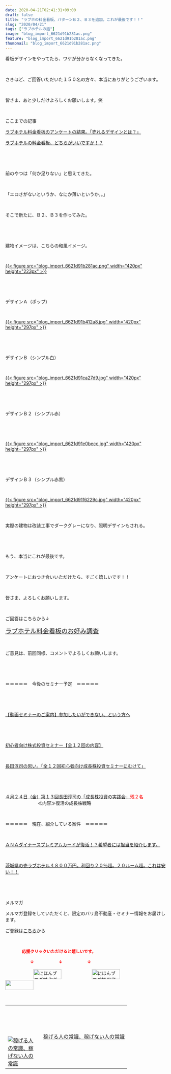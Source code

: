 ```yaml
---
date: 2020-04-21T02:41:31+09:00
draft: false
title: "ラブホの料金看板、パターンＢ２、Ｂ３を追加。これが最後です！！"
slug: "2020/04/21"
tags: ["ラブホテルの話"]
image: "blog_import_6621d91b281ac.png"
feature: "blog_import_6621d91b281ac.png"
thumbnail: "blog_import_6621d91b281ac.png"
---
```

<p>看板デザインをやってたら、ワケが分からなくなってきた。</p><p> </p><p>さきほど、ご回答いただいた１５０名の方々、本当にありがとうございます。</p><p> </p><p>皆さま、あと少しだけよろしくお願いします。笑</p><p> </p><p>ここまでの記事</p><p><a href="entry-12591182487.html" target="_blank">ラブホテル料金看板のアンケートの結果。「売れるデザインとは？」</a></p><p><a href="entry-12591047207.html" target="_blank">ラブホテルの料金看板、どちらがいいですか！？</a></p><p> </p><p> </p><p>前のやつは「何か足りない」と思えてきた。</p><p> </p><p>「エロさがないというか、なにか薄いというか。。」</p><p> </p><p>そこで新たに、Ｂ２、Ｂ３を作ってみた。</p><p> </p><p> </p><p>建物イメージは、こちらの和風イメージ。</p><p> </p><p><a href="blog_import_6621d91b281ac.png">{{< figure src="blog_import_6621d91b281ac.png" width="420px" height="223px" >}}</a></p><p> </p><p> </p><p>デザインＡ（ポップ）</p><p> </p><p><a href="blog_import_6621d91b412a8.jpg">{{< figure src="blog_import_6621d91b412a8.jpg" width="420px" height="297px" >}}</a></p><p> </p><p> </p><p>デザインＢ（シンプル白）</p><p> </p><p><a href="blog_import_6621d91ca27d9.jpg">{{< figure src="blog_import_6621d91ca27d9.jpg" width="420px" height="297px" >}}</a></p><p> </p><p> </p><p>デザインＢ２（シンプル赤）</p><p> </p><p> </p><p><a href="blog_import_6621d91e0becc.jpg">{{< figure src="blog_import_6621d91e0becc.jpg" width="420px" height="297px" >}}</a></p><p> </p><p> </p><p>デザインＢ３（シンプル赤黒）</p><p> </p><p><a href="blog_import_6621d91f6229c.jpg">{{< figure src="blog_import_6621d91f6229c.jpg" width="420px" height="297px" >}}</a></p><p> </p><p>実際の建物は改装工事でダークグレーになり、照明デザインもされる。</p><p> </p><p> </p><p>もう、本当にこれが最後です。</p><p> </p><p>アンケートにおつき合いいただけたら、すごく嬉しいです！！</p><p> </p><p>皆さま、よろしくお願いします。</p><p> </p><p>ご回答はこちらから↓</p><p><a href="4975YASR " target="_blank"><span style="font-size: 1.4em;">ラブホテル料金看板のお好み調査</span></a></p><p> </p><p>ご意見は、前回同様、コメントでよろしくお願いします。</p><p> </p><p> </p><p>＝＝＝＝＝　今後のセミナー予定　＝＝＝＝＝</p><p> </p><p> </p><p><a href="entry-12567802403.html" target="_blank">【動画セミナーのご案内】参加したいができない、という方へ</a></p><p> </p><p> </p><p><a href="entry-12526587328.html" target="_blank">初心者向け株式投資セミナー【全１２回の内容】</a></p><p> </p><p><a href="entry-12526985641.html" target="_blank">長田淳司の思い。「全１２回初心者向け成長株投資セミナーにむけて」</a></p><p> </p><p> </p><p><a href="entry-12590426844.html" target="_blank">４月２４日（金）第１３回長田淳司の「成長株投資の実践会」</a><span style="color: rgb(255, 0, 0);">残２名</span><br/> 　　　　　　　≪内容≫復活の成長株戦略</p><p> </p><p>＝＝＝＝＝　現在、紹介している案件　＝＝＝＝＝</p><p> </p><p><a href="entry-12529998383.html" target="_blank">ＡＮＡダイナースプレミアムカードが復活！？希望者には担当を紹介します。</a></p><p> </p><p><a href="entry-12552292653.html" target="_blank">茨城県の売ラブホテル４８００万円。利回り２０％超。２０ルーム超。これは安い！！</a></p><p> </p><p> </p><p>メルマガ</p><p>メルマガ登録をしていただくと、限定のバリ島不動産・セミナー情報をお届けします。</p><p>ご登録は<a href="f9eeVI" target="_blank">こちら</a>から</p><p> </p><p><font color="#ff0000" size="2"><strong>　　　　応援クリックいただけると嬉しいです。</strong></font></p><p><font color="#ff0000" size="2"><strong>　　　　　　↓　　　　　　↓　　　　　　↓</strong></font></p><p><a href="ranking.html?p_cid=01260127" id="&amp;blogmura_banner"><img alt="にほんブログ村 海外生活ブログ バリ島情報へ" border="0" height="31" src="data:image/svg+xml;charset=utf-8,%3Csvg%20xmlns%3D%22http%3A%2F%2Fwww.w3.org%2F2000%2Fsvg%22%20title%3D%22Placeholder%20for%20Images%22%20role%3D%22presentation%22%20viewBox%3D%220%200%2088%2031%22%20%2F%3E" width="88" data-src="//overseas.blogmura.com/bali/img/bali88_31.gif" style="aspect-ratio: auto 88 / 31;"/><noscript><img alt="にほんブログ村 海外生活ブログ バリ島情報へ" border="0" height="31" src="//overseas.blogmura.com/bali/img/bali88_31.gif" width="88"></noscript></a>  <a href="ranking.html?p_cid=01260127" id="&amp;blogmura_banner"><img alt="にほんブログ村 投資ブログ 不動産投資へ" border="0" height="31" src="data:image/svg+xml;charset=utf-8,%3Csvg%20xmlns%3D%22http%3A%2F%2Fwww.w3.org%2F2000%2Fsvg%22%20title%3D%22Placeholder%20for%20Images%22%20role%3D%22presentation%22%20viewBox%3D%220%200%2088%2031%22%20%2F%3E" width="88" data-src="//investment.blogmura.com/hudousantoushi/img/hudousantoushi88_31.gif" style="aspect-ratio: auto 88 / 31;"/><noscript><img alt="にほんブログ村 投資ブログ 不動産投資へ" border="0" height="31" src="//investment.blogmura.com/hudousantoushi/img/hudousantoushi88_31.gif" width="88"></noscript></a> <a href="link.php?1804582" title="人気ブログランキングへ"><img border="0" height="31" src="data:image/svg+xml;charset=utf-8,%3Csvg%20xmlns%3D%22http%3A%2F%2Fwww.w3.org%2F2000%2Fsvg%22%20title%3D%22Placeholder%20for%20Images%22%20role%3D%22presentation%22%20viewBox%3D%220%200%2088%2031%22%20%2F%3E" width="88" data-src="https://blog.with2.net/img/banner/banner_22.gif" style="aspect-ratio: auto 88 / 31;"/><noscript><img border="0" height="31" src="https://blog.with2.net/img/banner/banner_22.gif" width="88"></noscript></a></p><p> </p><table border="0" cellpadding="0" cellspacing="0" width="100%">	<tbody width="100%">		<tr>			<td aligin="center" width="95"><a alt0="AmebaAffiliate" alt1="稼げる人の常識、稼げない人の常識" alt2="Amazon" alt3="https://images-fe.ssl-images-amazon.com/images/I/51Ft8zEBpkL._SL160_.jpg" alt4="1" href="4802110227?SubscriptionId=AKIAJLD6FH2TADXIQKDQ&amp;tag=amebablog-a2371184-22&amp;linkCode=xm2&amp;camp=2025&amp;creative=165953&amp;creativeASIN=4802110227" target="_blank"><img alt="稼げる人の常識、稼げない人の常識" border="0" data-img="affiliate" src="data:image/svg+xml;charset=utf-8,%3Csvg%20xmlns%3D%22http%3A%2F%2Fwww.w3.org%2F2000%2Fsvg%22%20title%3D%22Placeholder%20for%20Images%22%20role%3D%22presentation%22%20viewBox%3D%220%200%201%201%22%20%2F%3E" data-src="https://images-fe.ssl-images-amazon.com/images/I/51Ft8zEBpkL._SL160_.jpg"/><noscript><img alt="稼げる人の常識、稼げない人の常識" border="0" data-img="affiliate" src="https://images-fe.ssl-images-amazon.com/images/I/51Ft8zEBpkL._SL160_.jpg"></noscript></a></td>			<td><a alt0="AmebaAffiliate" alt1="稼げる人の常識、稼げない人の常識" alt2="Amazon" alt3="https://images-fe.ssl-images-amazon.com/images/I/51Ft8zEBpkL._SL160_.jpg" alt4="1" href="4802110227?SubscriptionId=AKIAJLD6FH2TADXIQKDQ&amp;tag=amebablog-a2371184-22&amp;linkCode=xm2&amp;camp=2025&amp;creative=165953&amp;creativeASIN=4802110227" target="_blank">稼げる人の常識、稼げない人の常識</a></td>		</tr>	</tbody></table>

